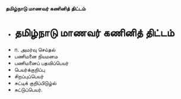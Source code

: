 **தமிழ்நாடு மாணவர் கணினித் திட்டம்**
- # தமிழ்நாடு மாணவர் கணினித் திட்டம்
- n. அமர்வு செய்தல்
- பணிமனை நியமனம
- பணிமனைப் பதவிப்பெயர்
- பெயர்க்குறிப்பு
- சிறப்புப்பெயர்
- சுட்டிக் குறிப்பிடுழ்ல்
- சுட்டுப்பெயர்.

